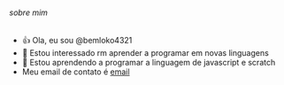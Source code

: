 ###### sobre mim

 
- 👍 Ola, eu sou @bemloko4321
- 👀 Estou interessado rm aprender a programar em novas linguagens
- 🌱 Estou aprendendo a programar a linguagem de javascript e scratch
- Meu email de contato é [email](matheusolimello@gmail.com)


